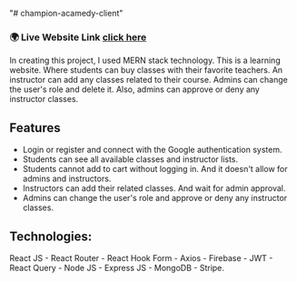"# champion-acamedy-client"

### 🌍 Live Website Link [click here](https://champion-academyy.web.app/)

In creating this project, I used MERN stack technology. This is a learning website. Where students can buy classes with their favorite teachers. An instructor can add any classes related to their course. Admins can change the user's role and delete it. Also, admins can approve or deny any instructor classes.

## Features

- Login or register and connect with the Google authentication system.
- Students can see all available classes and instructor lists.
- Students cannot add to cart without logging in. And it doesn't allow for admins and instructors.
- Instructors can add their related classes. And wait for admin approval.
- Admins can change the user's role and approve or deny any instructor classes.

## Technologies:

React JS - React Router - React Hook Form - Axios - Firebase - JWT - React Query - Node JS - Express JS - MongoDB - Stripe.
